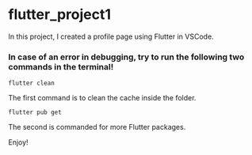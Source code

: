 # flutter_project1
In this project, I created a profile page using Flutter in VSCode.

### In case of an error in debugging, try to run the following two commands in the terminal!

```
flutter clean
```
The first command is to clean the cache inside the folder.

```
flutter pub get
```
The second is commanded for more Flutter packages.

Enjoy!
